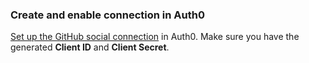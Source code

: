 ### Create and enable connection in Auth0

[Set up the GitHub social connection](https://auth0.com/docs/dashboard/guides/connections/set-up-connections-social) in Auth0. Make sure you have the generated **Client ID** and **Client Secret**.
